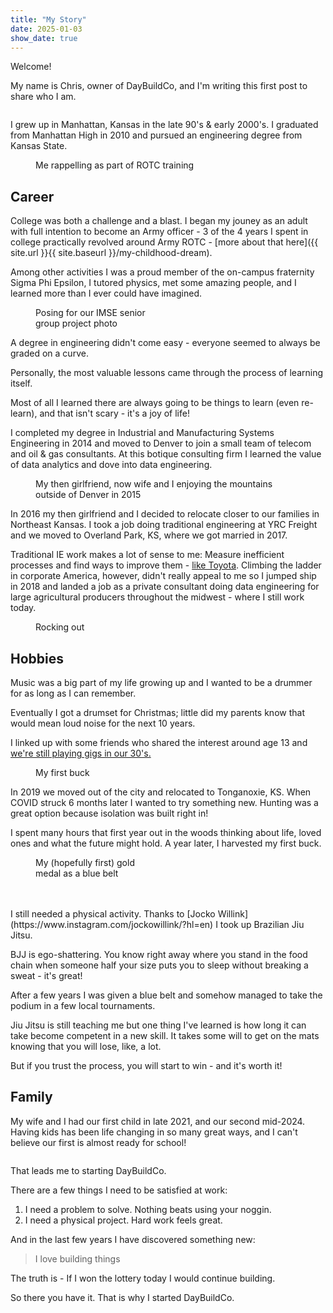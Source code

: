 ```yaml
---
title: "My Story"
date: 2025-01-03
show_date: true
---
```


Welcome! 

My name is Chris, owner of DayBuildCo, and I'm writing this first post to share who I am.


<figure class="align-center">
  <img src="{{ site.url }}{{ site.baseurl }}/assets/images/blog/story/me.jpg" alt="">
</figure> 

I grew up in Manhattan, Kansas in the late 90's & early 2000's. I graduated from Manhattan High in 2010 and pursued an engineering degree from Kansas State.

<figure style="width: 300px" class="align-right">
  <img src="{{ site.url }}{{ site.baseurl }}/assets/images/blog/story/rotc.jpg" alt="">
  <figcaption>Me rappelling as part of ROTC training</figcaption>
</figure> 

## Career

College was both a challenge and a blast. I began my jouney as an adult with full intention to become an Army officer - 3 of the 4 years I spent in college practically revolved around Army ROTC - [more about that here]({{ site.url }}{{ site.baseurl }}/my-childhood-dream). 

Among other activities I was a proud member of the on-campus fraternity Sigma Phi Epsilon, I tutored physics, met some amazing people, and I learned more than I ever could have imagined. 

<figure style="width: 200px" class="align-left">
  <img src="{{ site.url }}{{ site.baseurl }}/assets/images/blog/story/imse.png" alt="">
  <figcaption>Posing for our IMSE senior group project photo</figcaption>
</figure> 

A degree in engineering didn't come easy - everyone seemed to always be graded on a curve. 

Personally, the most valuable lessons came through the process of learning itself. 

Most of all I learned there are always going to be things to learn (even re-learn), and that isn't scary - it's a joy of life!

I completed my degree in Industrial and Manufacturing Systems Engineering in 2014 and moved to Denver to join a small team of telecom and oil & gas consultants. At this botique consulting firm I learned the value of data analytics and dove into data engineering.

<figure class="align-center">
  <img src="{{ site.url }}{{ site.baseurl }}/assets/images/blog/story/denver.jpg" alt="">
  <figcaption>My then girlfriend, now wife and I enjoying the mountains outside of Denver in 2015</figcaption>
</figure> 

In 2016 my then girlfriend and I decided to relocate closer to our families in Northeast Kansas. I took a job doing traditional engineering at YRC Freight and we moved to Overland Park, KS, where we got married in 2017. 

Traditional IE work makes a lot of sense to me: Measure inefficient processes and find ways to improve them - [like Toyota](https://www.amazon.com/Toyota-Way-Management-Principles-Manufacturer/dp/0071392319). Climbing the ladder in corporate America, however, didn't really appeal to me so I jumped ship in 2018 and landed a job as a private consultant doing data engineering for large agricultural producers throughout the midwest - where I still work today. 

<figure style="width: 200px" class="align-right">
  <img src="{{ site.url }}{{ site.baseurl }}/assets/images/blog/story/hp.png" alt="">
  <figcaption>Rocking out</figcaption>
</figure>

## Hobbies

Music was a big part of my life growing up and I wanted to be a drummer for as long as I can remember. 

Eventually I got a drumset for Christmas; little did my parents know that would mean loud noise for the next 10 years. 

I linked up with some friends who shared the interest around age 13 and [we're still playing gigs in our 30's.](https://www.humbledpride.com/)

<figure style="width: 200px" class="align-left">
  <img src="{{ site.url }}{{ site.baseurl }}/assets/images/blog/story/buck.png" alt="">
  <figcaption>My first buck</figcaption>
</figure> 

In 2019 we moved out of the city and relocated to Tonganoxie, KS. When COVID struck 6 months later I wanted to try something new. Hunting was a great option because isolation was built right in! 

I spent many hours that first year out in the woods thinking about life, loved ones and what the future might hold. A year later, I harvested my first buck.

<figure style="width: 200px" class="align-right">
  <img src="{{ site.url }}{{ site.baseurl }}/assets/images/blog/story/bjj.png" alt="">
  <figcaption>My (hopefully first) gold medal as a blue belt</figcaption>
</figure>

<br>
<br>
I still needed a physical activity. Thanks to [Jocko Willink](https://www.instagram.com/jockowillink/?hl=en) I took up Brazilian Jiu Jitsu.

BJJ is ego-shattering. You know right away where you stand in the food chain when someone half your size puts you to sleep without breaking a sweat - it's great!

After a few years I was given a blue belt and somehow managed to take the podium in a few local tournaments.

Jiu Jitsu is still teaching me but one thing I've learned is how long it can take become competent in a new skill. It takes some will to get on the mats knowing that you will lose, like, a lot. 

But if you trust the process, you will start to win - and it's worth it!

## Family

My wife and I had our first child in late 2021, and our second mid-2024. Having kids has been life changing in so many great ways, and I can't believe our first is almost ready for school!

<figure class="align-center">
  <img src="{{ site.url }}{{ site.baseurl }}/assets/images/blog/story/fam.jpg" alt="">
</figure>


That leads me to starting DayBuildCo. 

There are a few things I need to be satisfied at work: 

1. I need a problem to solve. Nothing beats using your noggin. 
2. I need a physical project. Hard work feels great.

And in the last few years I have discovered something new: 

> I love building things

The truth is - If I won the lottery today I would continue building.

So there you have it. That is why I started DayBuildCo.